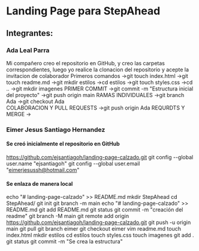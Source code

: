 # Landing Page para StepAhead

## Integrantes:

### Ada Leal Parra

Mi compañero creo el repositorio en GitHub, y creo las carpetas correspondientes, luego yo realice la clonacion del repositorio y acepte la invitacion de colaborador 
Primeros comandos ->git touch index.html ->git touch readme.md ->git mkdir estilos ->cd estilos ->git touch styles.css ->cd .. ->git mkdir imagenes
PRIMER COMMIT ->git commit -m "Estructura inicial del proyecto" ->git push origin main 
RAMAS INDIVIDUALES ->git branch Ada ->git checkout Ada  
COLABORACION Y PULL REQUESTS ->git push origin Ada
REQURDTS Y MERGE ->

### Eimer Jesus Santiago Hernandez


#### Se creó inicialmente el repositorio en GitHub
https://github.com/ejsantiagoh/landing-page-calzado.git
git config --global user.name "ejsantiagoh"
git config --global user.email "eimerjesussh@hotmail.com"

#### Se enlaza de manera local
echo "# landing-page-calzado" >> README.md
mkdir StepAhead
cd StepAhead/
git init
git branch -m main
echo "# landing-page-calzado" >> README.md
git add README.md
git status
git commit -m "creación del readme"
git branch -M main
git remote add origin https://github.com/ejsantiagoh/landing-page-calzado.git
git push -u origin main
git pull
git branch eimer
git checkout eimer
vim readme.md
touch index.html
mkdir estilos
cd estilos
touch styles.css
touch imagenes
git add .
git status
git commit -m "Se crea la estructura"
